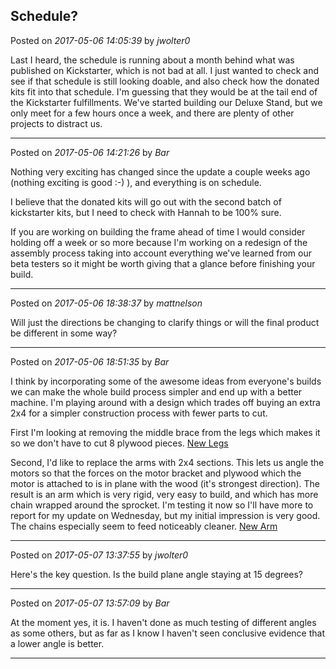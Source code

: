 ## Schedule?
Posted on *2017-05-06 14:05:39* by *jwolter0*

Last I heard, the schedule is running about a month behind what was published on Kickstarter, which is not bad at all.  I just wanted to check and see if that schedule is still looking doable, and also check how the donated kits fit into that schedule.  I'm guessing that they would be at the tail end of the Kickstarter fulfillments.  We've started building our Deluxe Stand, but we only meet for a few hours once a week, and there are plenty of other projects to distract us.

---

Posted on *2017-05-06 14:21:26* by *Bar*

Nothing very exciting has changed since the update a couple weeks ago (nothing exciting is good :-) ), and everything is on schedule.

I believe that the donated kits will go out with the second batch of kickstarter kits, but I need to check with Hannah to be 100% sure.

If you are working on building the frame ahead of time I would consider holding off a week or so more because I'm working on a redesign of the assembly process taking into account everything we've learned from our beta testers so it might be worth giving that a glance before finishing your build.

---

Posted on *2017-05-06 18:38:37* by *mattnelson*

Will just the directions be changing to clarify things or will the final product be different in some way?

---

Posted on *2017-05-06 18:51:35* by *Bar*

I think by incorporating some of the awesome ideas from everyone's builds we can make the whole build process simpler and end up with a better machine. I'm playing around with a design which trades off buying an extra 2x4 for a simpler construction process with fewer parts to cut.

First I'm looking at removing the middle brace from the legs which makes it so we don't have to cut 8 plywood pieces.  [New Legs](//muut.com/u/maslowcnc/s1/:maslowcnc:Lbku:newlegs.jpg.jpg) 

Second, I'd like to replace the arms with 2x4 sections. This lets us angle the motors so that the forces on the motor bracket and plywood which the motor is attached to is in plane with the wood (it's strongest direction). The result is an arm which is very rigid, very easy to build, and which has more chain wrapped around the sprocket. I'm testing it now so I'll have more to report for my update on Wednesday, but my initial impression is very good. The chains especially seem to feed noticeably cleaner.  [New Arm](//muut.com/u/maslowcnc/s1/:maslowcnc:Wmkq:newarm.jpg.jpg)

---

Posted on *2017-05-07 13:37:55* by *jwolter0*

Here's the key question.  Is the build plane angle staying at 15 degrees?

---

Posted on *2017-05-07 13:57:09* by *Bar*

At the moment yes, it is. I haven't done as much testing of different angles as some others, but as far as I know I haven't seen conclusive evidence that a lower angle is better.

---

